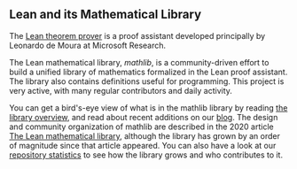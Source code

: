 ## Lean and its Mathematical Library

The [Lean theorem prover](https://leanprover.github.io)
is a proof assistant developed principally by Leonardo de Moura at Microsoft Research.

The Lean mathematical library, *mathlib*, is a community-driven effort
to build a unified library of mathematics formalized in the
Lean proof assistant. The library also contains definitions
useful for programming. This project is very active, with many
regular contributors and daily activity.

You can get a bird's-eye view of what is in the mathlib library by
reading [the library overview](mathlib-overview.html), and read about
recent additions on our [blog](/blog/).
The design and community organization of mathlib are
described in the 2020 article
[The Lean mathematical library](https://arxiv.org/abs/1910.09336), although
the library has grown by an order of magnitude since that article appeared.
You can also have a look at our [repository statistics](mathlib_stats.html)
to see how the library grows and who contributes to it.

